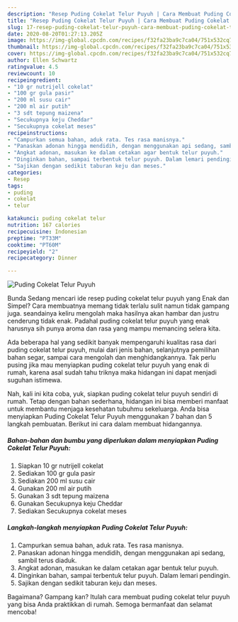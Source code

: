 ```yaml
---
description: "Resep Puding Cokelat Telur Puyuh | Cara Membuat Puding Cokelat Telur Puyuh Yang Lezat"
title: "Resep Puding Cokelat Telur Puyuh | Cara Membuat Puding Cokelat Telur Puyuh Yang Lezat"
slug: 17-resep-puding-cokelat-telur-puyuh-cara-membuat-puding-cokelat-telur-puyuh-yang-lezat
date: 2020-08-20T01:27:13.205Z
image: https://img-global.cpcdn.com/recipes/f32fa23ba9c7ca04/751x532cq70/puding-cokelat-telur-puyuh-foto-resep-utama.jpg
thumbnail: https://img-global.cpcdn.com/recipes/f32fa23ba9c7ca04/751x532cq70/puding-cokelat-telur-puyuh-foto-resep-utama.jpg
cover: https://img-global.cpcdn.com/recipes/f32fa23ba9c7ca04/751x532cq70/puding-cokelat-telur-puyuh-foto-resep-utama.jpg
author: Ellen Schwartz
ratingvalue: 4.5
reviewcount: 10
recipeingredient:
- "10 gr nutrijell cokelat"
- "100 gr gula pasir"
- "200 ml susu cair"
- "200 ml air putih"
- "3 sdt tepung maizena"
- "Secukupnya keju Cheddar"
- "Secukupnya cokelat meses"
recipeinstructions:
- "Campurkan semua bahan, aduk rata. Tes rasa manisnya."
- "Panaskan adonan hingga mendidih, dengan menggunakan api sedang, sambil terus diaduk."
- "Angkat adonan, masukan ke dalam cetakan agar bentuk telur puyuh."
- "Dinginkan bahan, sampai terbentuk telur puyuh. Dalam lemari pendingin."
- "Sajikan dengan sedikit taburan keju dan meses."
categories:
- Resep
tags:
- puding
- cokelat
- telur

katakunci: puding cokelat telur 
nutrition: 167 calories
recipecuisine: Indonesian
preptime: "PT33M"
cooktime: "PT60M"
recipeyield: "2"
recipecategory: Dinner

---
```



![Puding Cokelat Telur Puyuh](https://img-global.cpcdn.com/recipes/f32fa23ba9c7ca04/751x532cq70/puding-cokelat-telur-puyuh-foto-resep-utama.jpg)

Bunda Sedang mencari ide resep puding cokelat telur puyuh yang Enak dan Simpel? Cara membuatnya memang tidak terlalu sulit namun tidak gampang juga. seandainya keliru mengolah maka hasilnya akan hambar dan justru cenderung tidak enak. Padahal puding cokelat telur puyuh yang enak harusnya sih punya aroma dan rasa yang mampu memancing selera kita.

Ada beberapa hal yang sedikit banyak mempengaruhi kualitas rasa dari puding cokelat telur puyuh, mulai dari jenis bahan, selanjutnya pemilihan bahan segar, sampai cara mengolah dan menghidangkannya. Tak perlu pusing jika mau menyiapkan puding cokelat telur puyuh yang enak di rumah, karena asal sudah tahu triknya maka hidangan ini dapat menjadi suguhan istimewa.




Nah, kali ini kita coba, yuk, siapkan puding cokelat telur puyuh sendiri di rumah. Tetap dengan bahan sederhana, hidangan ini bisa memberi manfaat untuk membantu menjaga kesehatan tubuhmu sekeluarga. Anda bisa menyiapkan Puding Cokelat Telur Puyuh menggunakan 7 bahan dan 5 langkah pembuatan. Berikut ini cara dalam membuat hidangannya.

<!--inarticleads1-->

##### Bahan-bahan dan bumbu yang diperlukan dalam menyiapkan Puding Cokelat Telur Puyuh:

1. Siapkan 10 gr nutrijell cokelat
1. Sediakan 100 gr gula pasir
1. Sediakan 200 ml susu cair
1. Gunakan 200 ml air putih
1. Gunakan 3 sdt tepung maizena
1. Gunakan Secukupnya keju Cheddar
1. Sediakan Secukupnya cokelat meses




<!--inarticleads2-->

##### Langkah-langkah menyiapkan Puding Cokelat Telur Puyuh:

1. Campurkan semua bahan, aduk rata. Tes rasa manisnya.
1. Panaskan adonan hingga mendidih, dengan menggunakan api sedang, sambil terus diaduk.
1. Angkat adonan, masukan ke dalam cetakan agar bentuk telur puyuh.
1. Dinginkan bahan, sampai terbentuk telur puyuh. Dalam lemari pendingin.
1. Sajikan dengan sedikit taburan keju dan meses.




Bagaimana? Gampang kan? Itulah cara membuat puding cokelat telur puyuh yang bisa Anda praktikkan di rumah. Semoga bermanfaat dan selamat mencoba!

